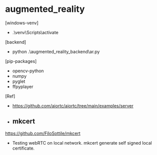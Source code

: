 # augmented_reality
[windows-venv]
- .\venv\Scripts\activate

[backend]
- python .\augmented_reality_backend\ar.py

[pip-packages]
- opencv-python
- numpy
- pyglet
- ffpyplayer

[Ref]
- https://github.com/aiortc/aiortc/tree/main/examples/server

- ## mkcert
https://github.com/FiloSottile/mkcert
- Testing webRTC on local network. mkcert generate self signed local certificate.